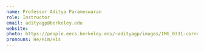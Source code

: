 ```yaml
---
name: Professor Aditya Parameswaran
role: Instructor
email: adityagp@berkeley.edu
website:
photo: https://people.eecs.berkeley.edu/~adityagp/images/IMG_0331-corrected-small.jpg
pronouns: He/Him/His
---
```

